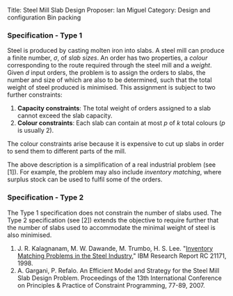 Title:    Steel Mill Slab Design
Proposer: Ian Miguel
Category: Design and configuration
          Bin packing

<h3>Specification - Type 1</h3>

Steel is produced by casting molten iron into slabs. A steel mill can
produce a finite number, <EM>&sigma;</EM>, of <EM>slab sizes</EM>. An
order has two properties, a <em>colour</em> corresponding to the route
required through the steel mill and a <em>weight</em>. Given
<em>d</em> input orders, the problem is to assign the orders to slabs,
the number and size of which are also to be determined, such that the
total weight of steel produced is minimised. This assignment is
subject to two further constraints:

<OL>
<LI><B>Capacity constraints</B>: The total weight of orders assigned to a slab
    cannot exceed the slab capacity.
<LI><B>Colour constraints</B>: Each slab can contain at most <EM>p</EM> of
    <EM>k</EM> total colours (<EM>p</EM> is usually 2).
</OL>

The colour constraints arise because it is expensive to cut up slabs
in order to send them to different parts of the mill.

The above description is a simplification of a real industrial problem
(see [1]). For example, the problem may also include <EM>inventory
matching</EM>, where surplus stock can be used to fulfil some of the orders.

<h3>Specification - Type 2</h3>

The Type 1 specification does not constrain the number of slabs
used. The Type 2 specification (see [2]) extends the objective to
require further that the number of slabs used to accommodate the
minimal weight of steel is also minimised.

<OL>
<LI>J. R. Kalagnanam, M. W. Dawande, M. Trumbo, H. S. Lee.
    "<A HREF="http://domino.watson.ibm.com/library/cyberdig.nsf/0/b5a5d1e00fe8db8d85256611004ae781?OpenDocument">Inventory
    Matching Problems in the Steel Industry</A>,"
    IBM Research Report RC 21171, 1998.

<LI>A. Gargani, P. Refalo.  An Efficient Model and Strategy for the
    Steel Mill Slab Design Problem.  Proceedings of the 13th
    International Conference on Principles & Practice of Constraint
    Programming, 77-89, 2007.  </OL>